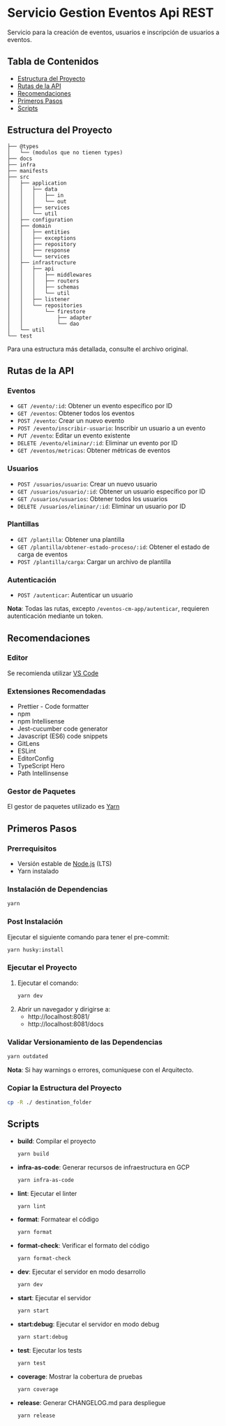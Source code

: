 # Servicio Gestion Eventos Api REST

Servicio para la creación de eventos, usuarios e inscripción de usuarios a eventos.

## Tabla de Contenidos
- [Estructura del Proyecto](#estructura-del-proyecto)
- [Rutas de la API](#rutas-de-la-api)
- [Recomendaciones](#recomendaciones)
- [Primeros Pasos](#primeros-pasos)
- [Scripts](#scripts)

## Estructura del Proyecto

```
├── @types
│   └── (modulos que no tienen types)
├── docs
├── infra
├── manifests
├── src
│   ├── application
│   │   ├── data
│   │   │   ├── in
│   │   │   └── out
│   │   ├── services
│   │   └── util
│   ├── configuration
│   ├── domain
│   │   ├── entities
│   │   ├── exceptions
│   │   ├── repository
│   │   ├── response
│   │   └── services
│   ├── infrastructure
│   │   ├── api
│   │   │   ├── middlewares
│   │   │   ├── routers
│   │   │   ├── schemas
│   │   │   └── util
│   │   ├── listener
│   │   └── repositories
│   │       └── firestore
│   │           ├── adapter
│   │           └── dao
│   └── util
└── test
```

Para una estructura más detallada, consulte el archivo original.

## Rutas de la API

### Eventos
- `GET /evento/:id`: Obtener un evento específico por ID
- `GET /eventos`: Obtener todos los eventos
- `POST /evento`: Crear un nuevo evento
- `POST /evento/inscribir-usuario`: Inscribir un usuario a un evento
- `PUT /evento`: Editar un evento existente
- `DELETE /evento/eliminar/:id`: Eliminar un evento por ID
- `GET /eventos/metricas`: Obtener métricas de eventos

### Usuarios
- `POST /usuarios/usuario`: Crear un nuevo usuario
- `GET /usuarios/usuario/:id`: Obtener un usuario específico por ID
- `GET /usuarios/usuarios`: Obtener todos los usuarios
- `DELETE /usuarios/eliminar/:id`: Eliminar un usuario por ID

### Plantillas
- `GET /plantilla`: Obtener una plantilla
- `GET /plantilla/obtener-estado-proceso/:id`: Obtener el estado de carga de eventos
- `POST /plantilla/carga`: Cargar un archivo de plantilla

### Autenticación
- `POST /autenticar`: Autenticar un usuario

**Nota**: Todas las rutas, excepto `/eventos-cm-app/autenticar`, requieren autenticación mediante un token.

## Recomendaciones

### Editor
Se recomienda utilizar [VS Code](https://code.visualstudio.com/)

### Extensiones Recomendadas
- Prettier - Code formatter
- npm
- npm Intellisense
- Jest-cucumber code generator
- Javascript (ES6) code snippets
- GitLens
- ESLint
- EditorConfig
- TypeScript Hero
- Path Intellinsense

### Gestor de Paquetes
El gestor de paquetes utilizado es [Yarn](https://yarnpkg.com/)

## Primeros Pasos

### Prerrequisitos
- Versión estable de [Node.js](https://nodejs.org/) (LTS)
- Yarn instalado

### Instalación de Dependencias
```bash
yarn
```

### Post Instalación
Ejecutar el siguiente comando para tener el pre-commit:
```bash
yarn husky:install
```

### Ejecutar el Proyecto
1. Ejecutar el comando:
   ```bash
   yarn dev
   ```
2. Abrir un navegador y dirigirse a:
   - http://localhost:8081/
   - http://localhost:8081/docs

### Validar Versionamiento de las Dependencias
```bash
yarn outdated
```

**Nota**: Si hay warnings o errores, comuníquese con el Arquitecto.

### Copiar la Estructura del Proyecto
```bash
cp -R ./ destination_folder
```

## Scripts

- **build**: Compilar el proyecto
  ```bash
  yarn build
  ```

- **infra-as-code**: Generar recursos de infraestructura en GCP
  ```bash
  yarn infra-as-code
  ```

- **lint**: Ejecutar el linter
  ```bash
  yarn lint
  ```

- **format**: Formatear el código
  ```bash
  yarn format
  ```

- **format-check**: Verificar el formato del código
  ```bash
  yarn format-check
  ```

- **dev**: Ejecutar el servidor en modo desarrollo
  ```bash
  yarn dev
  ```

- **start**: Ejecutar el servidor
  ```bash
  yarn start
  ```

- **start:debug**: Ejecutar el servidor en modo debug
  ```bash
  yarn start:debug
  ```

- **test**: Ejecutar los tests
  ```bash
  yarn test
  ```

- **coverage**: Mostrar la cobertura de pruebas
  ```bash
  yarn coverage
  ```

- **release**: Generar CHANGELOG.md para despliegue
  ```bash
  yarn release
  ```